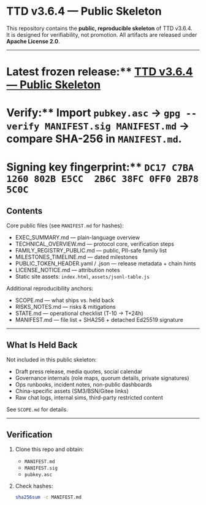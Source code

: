 # TTD v3.6.4 — Public Skeleton

This repository contains the **public, reproducible skeleton** of TTD v3.6.4.  
It is designed for verifiability, not promotion. All artifacts are released under **Apache License 2.0**.

---

# Latest frozen release:** [TTD v3.6.4 — Public Skeleton](https://github.com/helixprojectai-code/TTD_v3.6.4_public/releases/tag/ttd-v3.6.4-public)

# Verify:** Import `pubkey.asc` → `gpg --verify MANIFEST.sig MANIFEST.md` → compare SHA-256 in `MANIFEST.md`.

# Signing key fingerprint:** `DC17 C7BA 1260 802B E5CC  2B6C 38FC 0FF0 2B78 5C0C`


## Contents

Core public files (see `MANIFEST.md` for hashes):
- EXEC_SUMMARY.md — plain-language overview
- TECHNICAL_OVERVIEW.md — protocol core, verification steps
- FAMILY_REGISTRY_PUBLIC.md — public, PII-safe family list
- MILESTONES_TIMELINE.md — dated milestones
- PUBLIC_TOKEN_HEADER.yaml / .json — release metadata + chain hints
- LICENSE_NOTICE.md — attribution notes
- Static site assets: `index.html`, `assets/jsonl-table.js`

Additional reproducibility anchors:
- SCOPE.md — what ships vs. held back
- RISKS_NOTES.md — risks & mitigations
- STATE.md — operational checklist (T-10 → T+24h)
- MANIFEST.md — file list + SHA256 + detached Ed25519 signature

---

## What Is Held Back

Not included in this public skeleton:
- Draft press release, media quotes, social calendar
- Governance internals (role maps, quorum details, private signatures)
- Ops runbooks, incident notes, non-public dashboards
- China-specific assets (SM3/BSN/Gitee links)
- Raw chat logs, internal sims, third-party restricted content

See `SCOPE.md` for details.

---

## Verification

1. Clone this repo and obtain:
   - `MANIFEST.md`
   - `MANIFEST.sig`
   - `pubkey.asc`

2. Check hashes:
   ```bash
   sha256sum -c MANIFEST.md


